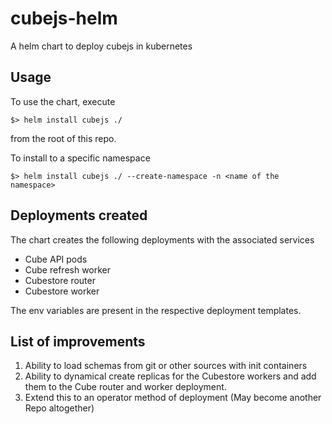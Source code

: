 # cubejs-helm
A helm chart to deploy cubejs in kubernetes

## Usage
To use the chart, execute

```$> helm install cubejs ./```

from the root of this repo.

To install to a specific namespace

```$> helm install cubejs ./ --create-namespace -n <name of the namespace>```

## Deployments created
The chart creates the following deployments with the associated services
* Cube API pods
* Cube refresh worker
* Cubestore router
* Cubestore worker

The env variables are present in the respective deployment templates.

 ## List of improvements

 1) Ability to load schemas from git or other sources with init containers
 2) Ability to dynamical create replicas for the Cubestore workers and add them to the Cube router and worker deployment.
 3) Extend this to an operator method of deployment (May become another Repo altogether) 
